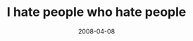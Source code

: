 ---
layout: base.njk
title : 'I hate people who hate people' 
view_title : 'I hate people who hate people' 
year : '2008' 
date : '2008-04-08' 
img_file : '/drawing/ihatepeoplewhohatepeople.png' 
html_file : 'ihatepeoplewhohatepeople' 
next_html : 'justadmitthatyouareinlovewithme.html' 
year_order : '150' 
permalink : "title/{{html_file}}.html"
---